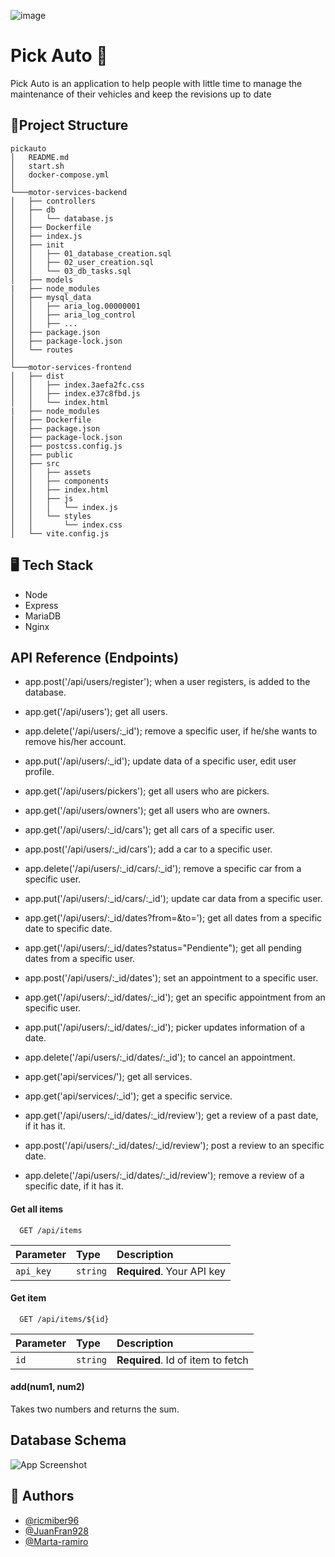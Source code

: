 
![image](https://drive.google.com/uc?export=view&id=1i8OzH4Ip6_4Csz6jgZcKed6TzSmV7l9E)


# Pick Auto 🚗

Pick Auto is an application to help people with little time to manage the maintenance of their vehicles and keep the revisions up to date


## 📁Project Structure
```
pickauto
│   README.md
│   start.sh
│   docker-compose.yml    
│
└───motor-services-backend
│   ├── controllers
│   ├── db
│   │   └── database.js
│   ├── Dockerfile
│   ├── index.js
│   ├── init
│   │   ├── 01_database_creation.sql
│   │   ├── 02_user_creation.sql
│   │   └── 03_db_tasks.sql
│   ├── models
|   ├── node_modules
│   ├── mysql_data
│   │   ├── aria_log.00000001
│   │   ├── aria_log_control
│   │   ├── ...
│   ├── package.json
│   ├── package-lock.json
│   └── routes
│   
└───motor-services-frontend
│   ├── dist
│   │   ├── index.3aefa2fc.css
│   │   ├── index.e37c8fbd.js
│   │   └── index.html
|   ├── node_modules
│   ├── Dockerfile
│   ├── package.json
│   ├── package-lock.json
│   ├── postcss.config.js
│   ├── public
│   ├── src
│   │   ├── assets
│   │   ├── components
│   │   ├── index.html
│   │   ├── js
│   │   │   └── index.js
│   │   └── styles
│   │       └── index.css
│   └── vite.config.js
```
## 🖥️ Tech Stack

* Node
* Express
* MariaDB
* Nginx



## API Reference (Endpoints)

* app.post('/api/users/register'); when a user registers, is added to the database.
* app.get('/api/users'); get all users.
* app.delete('/api/users/:_id'); remove a specific user, if he/she wants to remove his/her account.
* app.put('/api/users/:_id'); update data of a specific user, edit user profile.

* app.get('/api/users/pickers'); get all users who are pickers.
* app.get('/api/users/owners'); get all users who are owners.


* app.get('/api/users/:_id/cars'); get all cars of a specific user.
* app.post('/api/users/:_id/cars'); add a car to a specific user.
* app.delete('/api/users/:_id/cars/:_id'); remove a specific car from a specific user.
* app.put('/api/users/:_id/cars/:_id'); update car data from a specific user.
* app.get('/api/users/:_id/dates?from=&to='); get all dates from a specific date to specific date.
* app.get('/api/users/:_id/dates?status="Pendiente"); get all pending dates from a specific user.

* app.post('/api/users/:_id/dates'); set an appointment to a specific user.
* app.get('/api/users/:_id/dates/:_id'); get an specific appointment from an specific user.
* app.put('/api/users/:_id/dates/:_id'); picker updates information of a date. 
* app.delete('/api/users/:_id/dates/:_id'); to cancel an appointment.


* app.get('api/services/'); get all services.
* app.get('api/services/:_id'); get a specific service.


* app.get('/api/users/:_id/dates/:_id/review'); get a review of a past date, if it has it.
* app.post('/api/users/:_id/dates/:_id/review'); post a review to an specific date.
* app.delete('/api/users/:_id/dates/:_id/review'); remove a review of a specific date, if it has it.

#### Get all items

```http
  GET /api/items
```

| Parameter | Type     | Description                |
| :-------- | :------- | :------------------------- |
| `api_key` | `string` | **Required**. Your API key |

#### Get item

```http
  GET /api/items/${id}
```

| Parameter | Type     | Description                       |
| :-------- | :------- | :-------------------------------- |
| `id`      | `string` | **Required**. Id of item to fetch |

#### add(num1, num2)

Takes two numbers and returns the sum.


## Database Schema

![App Screenshot](https://via.placeholder.com/468x300?text=App+Screenshot+Here)


## 👥 Authors

- [@ricmiber96](https://github.com/ricmiber96)
- [@JuanFran928](https://github.com/JuanFran928)
- [@Marta-ramiro](https://github.com/Marta-ramiro)

